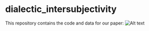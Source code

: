 # dialectic_intersubjectivity
This repository contains the code and data for our paper:
![Alt text](https://github.com/casllmproject/dialectic_intersubjectivity/raw/data/path/to/like_minded.png)
